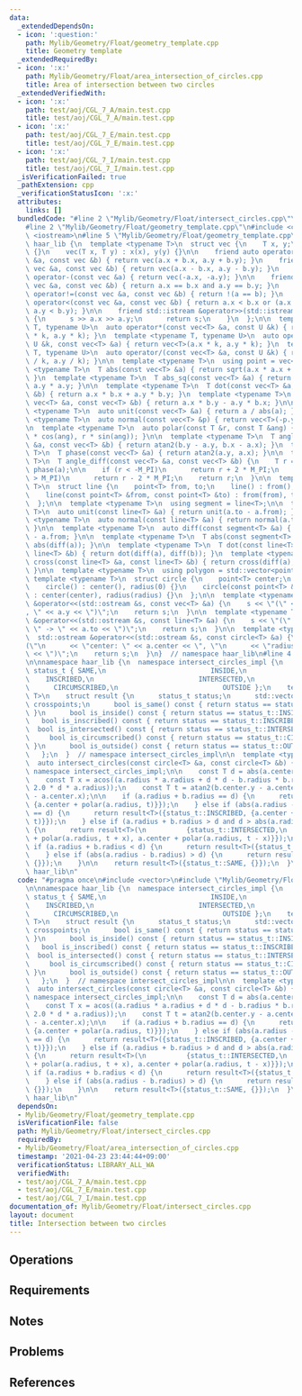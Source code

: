 ```yaml
---
data:
  _extendedDependsOn:
  - icon: ':question:'
    path: Mylib/Geometry/Float/geometry_template.cpp
    title: Geometry template
  _extendedRequiredBy:
  - icon: ':x:'
    path: Mylib/Geometry/Float/area_intersection_of_circles.cpp
    title: Area of intersection between two circles
  _extendedVerifiedWith:
  - icon: ':x:'
    path: test/aoj/CGL_7_A/main.test.cpp
    title: test/aoj/CGL_7_A/main.test.cpp
  - icon: ':x:'
    path: test/aoj/CGL_7_E/main.test.cpp
    title: test/aoj/CGL_7_E/main.test.cpp
  - icon: ':x:'
    path: test/aoj/CGL_7_I/main.test.cpp
    title: test/aoj/CGL_7_I/main.test.cpp
  _isVerificationFailed: true
  _pathExtension: cpp
  _verificationStatusIcon: ':x:'
  attributes:
    links: []
  bundledCode: "#line 2 \"Mylib/Geometry/Float/intersect_circles.cpp\"\n#include <vector>\n\
    #line 2 \"Mylib/Geometry/Float/geometry_template.cpp\"\n#include <cmath>\n#include\
    \ <iostream>\n#line 5 \"Mylib/Geometry/Float/geometry_template.cpp\"\n\nnamespace\
    \ haar_lib {\n  template <typename T>\n  struct vec {\n    T x, y;\n    vec()\
    \ {}\n    vec(T x, T y) : x(x), y(y) {}\n\n    friend auto operator+(const vec\
    \ &a, const vec &b) { return vec(a.x + b.x, a.y + b.y); }\n    friend auto operator-(const\
    \ vec &a, const vec &b) { return vec(a.x - b.x, a.y - b.y); }\n    friend auto\
    \ operator-(const vec &a) { return vec(-a.x, -a.y); }\n\n    friend bool operator==(const\
    \ vec &a, const vec &b) { return a.x == b.x and a.y == b.y; }\n    friend bool\
    \ operator!=(const vec &a, const vec &b) { return !(a == b); }\n    friend bool\
    \ operator<(const vec &a, const vec &b) { return a.x < b.x or (a.x == b.x and\
    \ a.y < b.y); }\n\n    friend std::istream &operator>>(std::istream &s, vec &a)\
    \ {\n      s >> a.x >> a.y;\n      return s;\n    }\n  };\n\n  template <typename\
    \ T, typename U>\n  auto operator*(const vec<T> &a, const U &k) { return vec<T>(a.x\
    \ * k, a.y * k); }\n  template <typename T, typename U>\n  auto operator*(const\
    \ U &k, const vec<T> &a) { return vec<T>(a.x * k, a.y * k); }\n  template <typename\
    \ T, typename U>\n  auto operator/(const vec<T> &a, const U &k) { return vec<T>(a.x\
    \ / k, a.y / k); }\n\n  template <typename T>\n  using point = vec<T>;\n\n  template\
    \ <typename T>\n  T abs(const vec<T> &a) { return sqrt(a.x * a.x + a.y * a.y);\
    \ }\n  template <typename T>\n  T abs_sq(const vec<T> &a) { return a.x * a.x +\
    \ a.y * a.y; }\n\n  template <typename T>\n  T dot(const vec<T> &a, const vec<T>\
    \ &b) { return a.x * b.x + a.y * b.y; }\n  template <typename T>\n  T cross(const\
    \ vec<T> &a, const vec<T> &b) { return a.x * b.y - a.y * b.x; }\n\n  template\
    \ <typename T>\n  auto unit(const vec<T> &a) { return a / abs(a); }\n  template\
    \ <typename T>\n  auto normal(const vec<T> &p) { return vec<T>(-p.y, p.x); }\n\
    \n  template <typename T>\n  auto polar(const T &r, const T &ang) { return vec<T>(r\
    \ * cos(ang), r * sin(ang)); }\n\n  template <typename T>\n  T angle(const vec<T>\
    \ &a, const vec<T> &b) { return atan2(b.y - a.y, b.x - a.x); }\n  template <typename\
    \ T>\n  T phase(const vec<T> &a) { return atan2(a.y, a.x); }\n\n  template <typename\
    \ T>\n  T angle_diff(const vec<T> &a, const vec<T> &b) {\n    T r = phase(b) -\
    \ phase(a);\n\n    if (r < -M_PI)\n      return r + 2 * M_PI;\n    else if (r\
    \ > M_PI)\n      return r - 2 * M_PI;\n    return r;\n  }\n\n  template <typename\
    \ T>\n  struct line {\n    point<T> from, to;\n    line() : from(), to() {}\n\
    \    line(const point<T> &from, const point<T> &to) : from(from), to(to) {}\n\
    \  };\n\n  template <typename T>\n  using segment = line<T>;\n\n  template <typename\
    \ T>\n  auto unit(const line<T> &a) { return unit(a.to - a.from); }\n  template\
    \ <typename T>\n  auto normal(const line<T> &a) { return normal(a.to - a.from);\
    \ }\n\n  template <typename T>\n  auto diff(const segment<T> &a) { return a.to\
    \ - a.from; }\n\n  template <typename T>\n  T abs(const segment<T> &a) { return\
    \ abs(diff(a)); }\n\n  template <typename T>\n  T dot(const line<T> &a, const\
    \ line<T> &b) { return dot(diff(a), diff(b)); }\n  template <typename T>\n  T\
    \ cross(const line<T> &a, const line<T> &b) { return cross(diff(a), diff(b));\
    \ }\n\n  template <typename T>\n  using polygon = std::vector<point<T>>;\n\n \
    \ template <typename T>\n  struct circle {\n    point<T> center;\n    T radius;\n\
    \    circle() : center(), radius(0) {}\n    circle(const point<T> &center, T radius)\
    \ : center(center), radius(radius) {}\n  };\n\n  template <typename T>\n  std::ostream\
    \ &operator<<(std::ostream &s, const vec<T> &a) {\n    s << \"(\" << a.x << \"\
    , \" << a.y << \")\";\n    return s;\n  }\n\n  template <typename T>\n  std::ostream\
    \ &operator<<(std::ostream &s, const line<T> &a) {\n    s << \"(\" << a.from <<\
    \ \" -> \" << a.to << \")\";\n    return s;\n  }\n\n  template <typename T>\n\
    \  std::ostream &operator<<(std::ostream &s, const circle<T> &a) {\n    s << \"\
    (\"\n      << \"center: \" << a.center << \", \"\n      << \"radius: \" << a.radius\
    \ << \")\";\n    return s;\n  }\n}  // namespace haar_lib\n#line 4 \"Mylib/Geometry/Float/intersect_circles.cpp\"\
    \n\nnamespace haar_lib {\n  namespace intersect_circles_impl {\n    enum class\
    \ status_t { SAME,\n                          INSIDE,\n                      \
    \    INSCRIBED,\n                          INTERSECTED,\n                    \
    \      CIRCUMSCRIBED,\n                          OUTSIDE };\n    template <typename\
    \ T>\n    struct result {\n      status_t status;\n      std::vector<point<T>>\
    \ crosspoints;\n      bool is_same() const { return status == status_t::SAME;\
    \ }\n      bool is_inside() const { return status == status_t::INSIDE; }\n   \
    \   bool is_inscribed() const { return status == status_t::INSCRIBED; }\n    \
    \  bool is_intersected() const { return status == status_t::INTERSECTED; }\n \
    \     bool is_circumscribed() const { return status == status_t::CIRCUMSCRIBED;\
    \ }\n      bool is_outside() const { return status == status_t::OUTSIDE; }\n \
    \   };\n  }  // namespace intersect_circles_impl\n\n  template <typename T>\n\
    \  auto intersect_circles(const circle<T> &a, const circle<T> &b) {\n    using\
    \ namespace intersect_circles_impl;\n\n    const T d = abs(a.center - b.center);\n\
    \    const T x = acos((a.radius * a.radius + d * d - b.radius * b.radius) / ((T)\
    \ 2.0 * d * a.radius));\n    const T t = atan2(b.center.y - a.center.y, b.center.x\
    \ - a.center.x);\n\n    if (a.radius + b.radius == d) {\n      return result<T>({status_t::CIRCUMSCRIBED,\
    \ {a.center + polar(a.radius, t)}});\n    } else if (abs(a.radius - b.radius)\
    \ == d) {\n      return result<T>({status_t::INSCRIBED, {a.center + polar(a.radius,\
    \ t)}});\n    } else if (a.radius + b.radius > d and d > abs(a.radius - b.radius))\
    \ {\n      return result<T>(\n          {status_t::INTERSECTED,\n           {a.center\
    \ + polar(a.radius, t + x), a.center + polar(a.radius, t - x)}});\n    } else\
    \ if (a.radius + b.radius < d) {\n      return result<T>({status_t::OUTSIDE, {}});\n\
    \    } else if (abs(a.radius - b.radius) > d) {\n      return result<T>({status_t::INSIDE,\
    \ {}});\n    }\n\n    return result<T>({status_t::SAME, {}});\n  }\n}  // namespace\
    \ haar_lib\n"
  code: "#pragma once\n#include <vector>\n#include \"Mylib/Geometry/Float/geometry_template.cpp\"\
    \n\nnamespace haar_lib {\n  namespace intersect_circles_impl {\n    enum class\
    \ status_t { SAME,\n                          INSIDE,\n                      \
    \    INSCRIBED,\n                          INTERSECTED,\n                    \
    \      CIRCUMSCRIBED,\n                          OUTSIDE };\n    template <typename\
    \ T>\n    struct result {\n      status_t status;\n      std::vector<point<T>>\
    \ crosspoints;\n      bool is_same() const { return status == status_t::SAME;\
    \ }\n      bool is_inside() const { return status == status_t::INSIDE; }\n   \
    \   bool is_inscribed() const { return status == status_t::INSCRIBED; }\n    \
    \  bool is_intersected() const { return status == status_t::INTERSECTED; }\n \
    \     bool is_circumscribed() const { return status == status_t::CIRCUMSCRIBED;\
    \ }\n      bool is_outside() const { return status == status_t::OUTSIDE; }\n \
    \   };\n  }  // namespace intersect_circles_impl\n\n  template <typename T>\n\
    \  auto intersect_circles(const circle<T> &a, const circle<T> &b) {\n    using\
    \ namespace intersect_circles_impl;\n\n    const T d = abs(a.center - b.center);\n\
    \    const T x = acos((a.radius * a.radius + d * d - b.radius * b.radius) / ((T)\
    \ 2.0 * d * a.radius));\n    const T t = atan2(b.center.y - a.center.y, b.center.x\
    \ - a.center.x);\n\n    if (a.radius + b.radius == d) {\n      return result<T>({status_t::CIRCUMSCRIBED,\
    \ {a.center + polar(a.radius, t)}});\n    } else if (abs(a.radius - b.radius)\
    \ == d) {\n      return result<T>({status_t::INSCRIBED, {a.center + polar(a.radius,\
    \ t)}});\n    } else if (a.radius + b.radius > d and d > abs(a.radius - b.radius))\
    \ {\n      return result<T>(\n          {status_t::INTERSECTED,\n           {a.center\
    \ + polar(a.radius, t + x), a.center + polar(a.radius, t - x)}});\n    } else\
    \ if (a.radius + b.radius < d) {\n      return result<T>({status_t::OUTSIDE, {}});\n\
    \    } else if (abs(a.radius - b.radius) > d) {\n      return result<T>({status_t::INSIDE,\
    \ {}});\n    }\n\n    return result<T>({status_t::SAME, {}});\n  }\n}  // namespace\
    \ haar_lib\n"
  dependsOn:
  - Mylib/Geometry/Float/geometry_template.cpp
  isVerificationFile: false
  path: Mylib/Geometry/Float/intersect_circles.cpp
  requiredBy:
  - Mylib/Geometry/Float/area_intersection_of_circles.cpp
  timestamp: '2021-04-23 23:44:44+09:00'
  verificationStatus: LIBRARY_ALL_WA
  verifiedWith:
  - test/aoj/CGL_7_A/main.test.cpp
  - test/aoj/CGL_7_E/main.test.cpp
  - test/aoj/CGL_7_I/main.test.cpp
documentation_of: Mylib/Geometry/Float/intersect_circles.cpp
layout: document
title: Intersection between two circles
---
```


## Operations

## Requirements

## Notes

## Problems

## References

